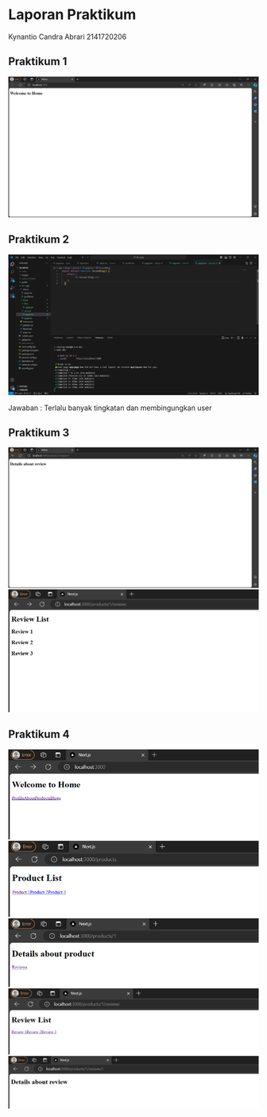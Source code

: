 # Laporan Praktikum
Kynantio Candra Abrari
2141720206

## Praktikum 1
![Praktikum 1](images/SS_Prak_1.png)

## Praktikum 2
![Praktikum 2](images/SS_Prak_2.png)

Jawaban : Terlalu banyak tingkatan dan membingungkan user

## Praktikum 3
![Praktikum 3](images/SS_Prak_3_A.png)
![Praktikum 3](images/SS_Prak_3_B.png)

## Praktikum 4
![Praktikum 4](images/SS_Prak_4_A.png)
![Praktikum 4](images/SS_Prak_4_B.png)
![Praktikum 4](images/SS_Prak_4_C.png)
![Praktikum 4](images/SS_Prak_4_D.png)
![Praktikum 4](images/SS_Prak_4_E.png)

